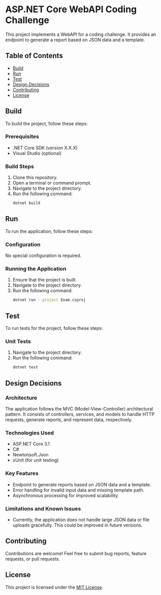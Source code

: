 # ASP.NET Core WebAPI Coding Challenge

This project implements a WebAPI for a coding challenge. It provides an endpoint to generate a report based on JSON data and a template.

## Table of Contents

- [Build](#build)
- [Run](#run)
- [Test](#test)
- [Design Decisions](#design-decisions)
- [Contributing](#contributing)
- [License](#license)

## Build

To build the project, follow these steps:

### Prerequisites

- .NET Core SDK (version X.X.X)
- Visual Studio (optional)

### Build Steps

1. Clone this repository.
2. Open a terminal or command prompt.
3. Navigate to the project directory.
4. Run the following command:
   ```bash
   dotnet build
   ```

## Run

To run the application, follow these steps:

### Configuration

No special configuration is required.

### Running the Application

1. Ensure that the project is built.
2. Navigate to the project directory.
3. Run the following command:
   ```bash
   dotnet run --project Exam.csproj
   ```

## Test

To run tests for the project, follow these steps:

### Unit Tests

1. Navigate to the project directory.
2. Run the following command:
   ```bash
   dotnet test
   ```

## Design Decisions

### Architecture

The application follows the MVC (Model-View-Controller) architectural pattern. It consists of controllers, services, and models to handle HTTP requests, generate reports, and represent data, respectively.

### Technologies Used

- ASP.NET Core 3.1
- C#
- Newtonsoft.Json
- xUnit (for unit testing)

### Key Features

- Endpoint to generate reports based on JSON data and a template.
- Error handling for invalid input data and missing template path.
- Asynchronous processing for improved scalability.

### Limitations and Known Issues

- Currently, the application does not handle large JSON data or file uploads gracefully. This could be improved in future versions.

## Contributing

Contributions are welcome! Feel free to submit bug reports, feature requests, or pull requests.

## License

This project is licensed under the [MIT License](LICENSE).
